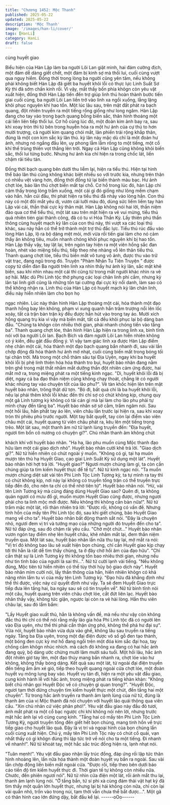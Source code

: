 ```yaml
---
title: "Chương 1452: Mộc Thanh"
published: 2025-05-22
updated: 2025-05-22
description: 'Mộc Thanh'
image: '/images/han-li/cover/'
tags: [HanLi]
category: HanLi
draft: false
---
```


cùng huyết giao

Biểu hiện của Hàn Lập làm ba người Lôi Lan giật mình, hai đám
cường địch, một đám dễ dàng giết chết, một đám bị kinh sợ mà
thối lui, cuối cùng vượt qua nguy hiểm.
Đồng thời trong lòng ba người cũng yên tâm, nếu không phải
không biết Hàn Lập đã giết ba huyết khôi lỗi có thực lực Linh Suất
Sơ Kỳ thì đã sớm chấn kinh rồi.
Vì vậy, mắt thấy bốn phía khôgn còn yêu vật xuất hiện, đồng thời
Hàn Lập tiến đến trợ giúp linh thú hoàn thành bước tiến giai cuối
cùng, ba người Lôi Lan liền trở vào linh xa ngồi xuống, lẳng lặng
khôi phục nguyên khí hao tổn.
Một lúc lâu sau, trên mặt đất phát ra bạch quang, đột nhiên truyền
ra một tiếng rống giống như long ngâm.
Hàn Lập đang cho tay vào trong bạch quang bỗng biến sắc, thân
hình thoáng một cái liền liên tiếp thối lui.
Cơ hồ cùng lúc đó, một đoàn kim ảnh bay ra, sau khi xoay tròn thì
từ bên trong huyễn hóa ra một hư ảnh của cự thú to hơn mười
trượng, cả người kim quang chói mắt, lân phiến trải rộng khắp
thân, đúng là một con kim sắc kỳ lân thú.
kỳ lân này mặc dù chỉ là môt đoàn hư ảnh, nhưng nó ngẩng đầu
lên, uy phong lẫm lẫm rống to một tiếng, một cổ khí thế trùng
thiên vọt thẳng lên trời. Ngay cả Hàn Lập cũng không khỏi biến
sắc, thối lui từng bước.
Nhưng hư ảnh kia chỉ hiện ra trong chốc lát, liền chậm rãi tiêu tán.

Đồng thời bạch quang bên dưới thu liễm lại, hiện ra tiểu thú.
Hiện tại hình thể báo lân thú cũng không khác biệt nhiều so với
trước kia, nhưng trên thân có nhiều vệt vàng hơn, đồng thời đồng
tử lại biến thành màu bạc. Hư ảnh chợt lóe, báo lân thú chợt biến
mất tại chỗ. Cơ hồ trong lúc đó, hàn Lập chỉ cảm thấy trong lòng
trầm xuống, một cái gì đó giống như lông mềm chạm vào hắn.
hắn cúi đầu, thì phát hiện ra tiểu thú đã nhảy vào lòng hắn.
Con thú này có một đôi mắt yêu dị, vươn cái lưỡi màu đỏ, dùng
sức liếm liếm tay hàn Lập vài cái, thần thái cực kỳ thân mật.
Hàn Lập không nói hai lời, thần niệm đảo qua cơ thể tiểu thú, một
lát sau trên mặt hiện ra vẻ vui mừng, tiểu thú quả nhiên tién giai
thành công, đã có tu vi Hóa Thần Kỳ.
Lấy thiên phú thần thông cùng huyết mạch kỳ lân của con thú này,
thì vượt xa các loại thú khác, sau này hẳn có thể trở thành một trợ
thủ đắc lực.
Tiểu thú rúc đầu vào lòng Hàn Lập, lộ ra bộ dáng mệt mỏi, mới
vừa rồi tiến giai làm cho nó cảm thấy ăn không tiêu, muốn nhanh
chóng khôi phục nguyên khí bị hao tổn.
Hàn Lập thấy vậy, tay lật lại, trên ngón tay hiện ra một viên hồng
sắc đan hoàn, nhét vào miệng tiểu thú, tiếp theo nhẹ nhàng vỗ lên
thân tiểu thú.
Thanh quang chợt lóe, tiểu thú biến mất vô tung vô ảnh, được thu
vào trữ vật trạc, đang ngủ trong đó. Truyện "Phàm Nhân Tu Tiên
Truyện " được copy từ diễn đàn
Ba người trên linh xa nhìn thấy hư ảnh kỳ lân, sắc mặt khẽ biến,
sau khi nhìn nhau một cái thì cũng từ trong mắt người khác nhìn
ra vẻ sợ hãi.
Mặc dù Phi Linh tộc thờ phụng các loại chân linh phi cầm, nhưng
kỳ lân tại linh giới cũng là những tồn tại cường đại cực kỳ nổi
danh, làm sao có thể không nhận ra. Linh thú của Hàn Lập có
huyết mạch kỳ lân chân linh, điều này hiển nhiên làm cho bọn họ

ngạc nhiên.
Lúc này thân hình Hàn Lập thoáng một cái, hóa thành một đạo
thanh hồng bay lên không, phạm vi xung quanh hắn trăm trượng
nổi lên lốc xoáy, tất cả trận bàn trận kỳ đều được hắn hút vào
trong tay áo. Mười xích hồng quang trụ kia vì vậy mà biến mất, tất
cả đều khôi phục lại bộ dáng ban đầu. "Chúng ta khôgn còn nhiều
thời gian, phải nhanh chóng tiến vào tầng ba". Thanh quang chợt
lóe, thân hình Hàn Lập hiện ra trong linh xa, bình tĩnh nói với ba
người Lôi lan. Bạch Bích và đám người Lôi Lan hiển nhiên không
có ý kiến, đều gật đầu đồng ý.
Vì vậy tam giác linh xa được Hàn Lập điểm nhẹ chân một cái, hóa
thành một đạo bạch quang bắn nhanh đi, sau vài lần chớp động
đã hóa thành hư ảnh mờ nhạt, cuối cùng biến mất trong bóng tối
tại chân trời.
Mà trong một chỗ thâm sâu tại Địa Uyên, ngay khi ba huyết khôi
lỗi bị phệ linh thiên hỏa hóa thành tro bụi, huyết bào nhân đang
nằm trên ghế trong mật thất nhắm mắt dưỡng thần đột nhiên cảm
ứng được, hai mắt mở ra, trong miệng phát ra một tiếng kinh
ngạc.
"Di, huyết khôi lỗi đã bị diệt, ngay cả ba đạo thần niệm cũng
không chạy thoát, chẳng lẽ có người khác nhúng tay vào chuyện
tốt của lão phu?". Vẻ tàn khốc hiện lên trên mặt huyết bào nhân,
trông thật dữ tợn.
"Bỏ đi, bất quá chỉ là ba huyết khôi lỗi, nếu lại phái thêm khôi lỗi
khác đến thì chỉ sợ có chút không kịp, chung quy một gã Linh
tương kỳ không có tài cán gì mà lại làm cho lão phu phải tự mình
chạy đến tầng ba". Huyết bào nhân sờ sờ cằm, trầm ngâm nói.
Sau một hồi lâu, hắn phất tay áo lên, viên châu lần trước lại hiện
ra, sau khi xoay tròn thì phiêu phù trước người.
Một tay bắt quyết, tay còn lại điểm vào viên châu một cái, huyết
quang từ viên châu phát ra, kêu lên một tiếng trong trẻo. Một lát
sau, một thanh âm nữ tử lạnh lùng truyền đến: "Địa huyết, ngươi
tìm bổn cô nương có chuyện gì?". Chủ nhân thanh âm không chút

khách khí với huyết bào nhân. "Ha ha, lão phu muốn cùng Mộc
thanh đạo hữu làm một cái giao dịch nhỏ". Huyết bào nhân cười
khẽ trả lời. "Giao dịch gì?". Nữ tử hiển nhiên có chút ngoài ý
muốn. "Không có gì, tại hạ muón mượn tên thủ hạ Huyết Giao,
cao giai Linh Suất Kỳ sử dụng một lát". Huyết bào nhân hời hợt
trả lời. "Huyết giao?" Ngươi mượn chúng làm gì, ta còn cần
chúng giúp ta tìm kiếm huyết thực để tế tự". Nữ tử kinh ngạc nói.
"Ta muốn mượn chúng diệt sát vài tên Phi Linh Tộc Linh Tương
kỳ, ta tự mình ra tay thì có chút không kịp, nơi này lại không có
truyền tống trận có thể truyền trực tiếp đến đó, cho nên ta chỉ có
thể nhờ tiên tử". Huyết bào nhân nói.
"Hừ, vài tên Linh Tương kỳ mà cũng đáng dùng Huyết Giao sao?
Quên đi, ta không quản ngươi có mưu đồ gì, muốn mượn Huyết
Giao cũng được, nhưng ngươi phải cho ta linh mộc mới được.
Nếu không thì không cần bàn nữa!". Nữ tử trầm mặc một lát, rồi
thản nhiên trả lời: "Được rồi, không có vấn đề. Nhưng tinh hồn
của mấy tên Phi Linh tộc đó, sau khi giết chúng, bảo Huyết Giao
mang về cho ta". Huyết bào nhân bất động thanh sắt nói. "Đây là
chuyện nhỏ, ngươi đem vị trí và tướng mạo của những người đó
truyền đến cho ta". Nữ tử đáp ứng, sau đó chậm rãi yêu cầu.
"Chờ một chút..." Huyết bào nhân vươn ngón tay điểm nhẹ lên
huyết châu, khẽ nhắm mắt lại, đem thần niệm truyền qua. Một lát
sau, huyết bào nhân lần nữa thu tay lại, mở mắt ra nói: "Vị trí đó
không bao lâu sẽ xuất hiện bọn chúng, chỉ cần Huyết giao kịp
chạy tới thì hẳn là rất dễ tìm thấy chúng, ta ở đây chờ hồi âm của
đạo hữu". "Chỉ cần thật sự là Linh Tương kỳ thì không tốn bao
nhiêu thời gian, nhưng nếu như tin tình báo của người là sai
thì...". Nữ tử cười lạnh vài tiếng. "Nếu không đúng, Mộc tiên tử
hiển nhiên có thể tùy thời hủy bỏ giao dịch này". Huyết bào nhân
mỉm cười nói, lấy thần thông của hắn, hiển nhiên khôgn có khả
năng nhìn lầm tu vi của mấy tên Linh Tương kỳ.
"Đạo hữu đã khẳng định như thế thì được, việc này cứ quyết định
như vậy. Ta sẽ đem Huyết Giao trực tiếp đưa lên tầng hai, ba
ngày sau sẽ có tin truyền về". Nữ tử bình tĩnh nói một câu, huyết
quang trên viên châu chợt lóe, cắt đứt liên lạc. Huyết bào nhân
thấy vậy, không tức giận, ngược lại còn ra vẻ hài lòng. Hắn thu
viên châu lại, sau đó lẩm bẩm:

"Lấy Huyết giao xuất thủ, hẳn là không vấn đề, mà nếu như vậy
còn không đắc thủ thì chỉ có thể nói rằng mấy lão gia hỏa Phi Linh
tộc đã có người lẻn vào Địa uyên, như thế thì phải cẩn thận ứng
phó, không thể phá hư đại sự". Vừa nói, huyết bào nhân vừa dựa
vào ghế, không lâu sau truyền ra tiếng ngáy.
Tầng ba Địa uyên, trong một đại điện được vô số gỗ đen tạo
thành, một bóng đen cực kỳ mơ hồ đang ngồi trên một đóa kim
sắc đại hoa, tay chống cằm khôgn nhúc nhích. mà cách đó không
xa đang có hai hắc ảnh đang quỳ, bộ dáng ước chừng mười lăm
mười sáu tuổi.
Một hồi lâu, hắc ảnh đột nhiên giơ tay lên, một đạo thúy mang bắn
nhanh ra, chợt lóe vào hư không, không thấy bóng dáng.
Kết quả sau một lát, từ ngoài đại điện truyền đến tiếng ầm ầm xé
gió, tiếp theo huyết quang ngoài cửa chợt lóe, một đoàn huyết vụ
mông lung bay vào.
Huyết vụ tán đi, hiện ra một yêu vật đầu giao, cung kính hành lễ
với hắc ảnh, trong miệng phát ra tiếng khàn khàn: "Không biết chủ
nhân gọi Huyết Độc về có chuyện gì quan trọng?".
"Huyết Độc, ngươi tạm thời dừng chuyện tìm kiếm huyết thực một
chút, đến tầng hai một chuyến". Từ trong hắc ảnh truyền ra thanh
âm lạnh lùng của nữ tử, đúng là thanh âm của vị Mộc thanh đã
nói chuyện với huyết lão quái thông qua viên cầu. "Xin chủ nhân
cứ việc phân phó!". Yêu vật đầu giao này đầu đỏ tươi, ánh mắt
phát ra một cổ bạc ngược chi khí không nói nên lời, nhưng trước
mặt hắc ảnh lại vô cùng cung kính.
"Tầng hai có mấy tên Phi Linh Tộc Linh Tương Kỳ, ngươi truyền
tống đến giết hết bọn chúng, mang tinh hồn về trực tiếp giao cho
huyết lão quá. Đây là vị trí và ngoại hình của bọn chúng lần cuối
cùng xuất hiện. Chú ý, mấy tên Phi Linh Tộc này có chút cổ quái,
vạn nhất thấy có gì khôgn đúng thì lập tức trở về nói cho ta một
tiếng. Đi nhanh về nhanh!". Nữ tử khoát tay, một hắc sắc trúc
đồng hiện ra, lạnh nhạt nói.

"Tuân mẹnh!". Yêu vật đầu giao nhận lấy trúc đồng, đáp ứng rồi
lập tức thân hình nhoáng lên, lần nữa hóa thành một đoàn huyết
vụ bắn ra ngoài. Sau vài lần chớp động liền biến mất ngoài cửa.
"Được rồi, tiếp theo bên dưới báo cáo tiến độ tìm kiếm huyết thực
đi. Thời gian tế tự không còn nhiều nữa. Chước, đến phiên ngươi
nói". Nữ tử nhìn cửa điện một lát, rồi ánh mắt thu lại, thanh âm
lạnh lùng nói.
"Ở tầng bần, tứ sí phi xà cùng đám thải vật hạt kỷ đã tìm thấy một
quần lớn huyết thực, nhưng lại bị hái không còn nữa, chỉ còn lại
vài quần nhỏ, trốn vào trong núi, tạm thời vẫn chưa thể bắt
được...". Một gã có thân hình cao lớn đứng dậy, bắt đầu kể lại.
------oOo------
